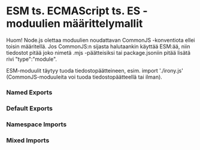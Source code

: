 # ESM ts. ECMAScript ts. ES -moduulien määrittelymallit

Huom! Node.js olettaa moduulien noudattavan CommonJS -konventiota ellei toisin määritellä. Jos CommonJS:n sijasta halutaankin käyttää ESM:ää, niin tiedostot pitää joko nimetä .mjs -päätteisiksi tai package.jsoniin pitää lisätä rivi "type":"module".

ESM-moduulit täytyy tuoda tiedostopäätteineen, esim. import './irony.js' (CommonJS-moduuleita voi tuoda tiedostopäätteellä tai ilman).

### Named Exports

### Default Exports

### Namespace Imports

### Mixed Imports

